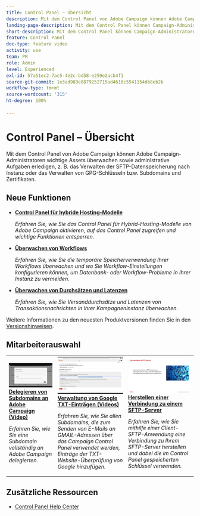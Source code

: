 ```yaml
---
title: Control Panel – Übersicht
description: Mit dem Control Panel von Adobe Campaign können Adobe Campaign-Administratoren wichtige Assets überwachen sowie administrative Aufgaben erledigen, z. B. das Verwalten der SFTP-Datenspeicherung nach Instanz oder das Verwalten von GPG-Schlüsseln bzw. Subdomains und Zertifikaten.
landing-page-description: Mit dem Control Panel können Campaign-Administratoren wichtige Assets überwachen sowie administrative Aufgaben erledigen, z. B. das Verwalten von SFTP-Datenspeicherung, GPG-Schlüsseln oder Subdomains und Zertifikaten.
short-description: Mit dem Control Panel können Campaign-Administratoren wichtige Assets überwachen sowie administrative Aufgaben erledigen, z. B. das Verwalten von SFTP-Datenspeicherung, GPG-Schlüsseln oder Subdomains und Zertifikaten.
feature: Control Panel
doc-type: feature video
activity: use
team: PM
role: Admin
level: Experienced
exl-id: 57a51ec2-7ac5-4e2c-bd58-e259e2acb4f1
source-git-commit: 1e3ad983e8879252715ad4616c5541154db8eb2b
workflow-type: tm+mt
source-wordcount: '315'
ht-degree: 100%

---
```


# Control Panel – Übersicht

Mit dem Control Panel von Adobe Campaign können Adobe Campaign-Administratoren wichtige Assets überwachen sowie administrative Aufgaben erledigen, z. B. das Verwalten der SFTP-Datenspeicherung nach Instanz oder das Verwalten von GPG-Schlüsseln bzw. Subdomains und Zertifikaten.

<div id="whats-new-section">

## Neue Funktionen

* **[Control Panel für hybride Hosting-Modelle](/help/control-panel-for-hybrid-hosting-models.md)**

   *Erfahren Sie, wie Sie das Control Panel für Hybrid-Hosting-Modelle von Adobe Campaign aktivieren, auf das Control Panel zugreifen und wichtige Funktionen entsperren.*

* **[Überwachen von Workflows](/help/performance-monitoring/monitor-workflows.md)**

   *Erfahren Sie, wie Sie die temporäre Speicherverwendung Ihrer Workflows überwachen und wo Sie Workflow-Einstellungen konfigurieren können, um Datenbank- oder Workflow-Probleme in Ihrer Instanz zu vermeiden.*

* **[Überwachen von Durchsätzen und Latenzen](/help/performance-monitoring/monitor-throughputs-and-latency.md)**

   *Erfahren Sie, wie Sie Versanddurchsätze und Latenzen von Transaktionsnachrichten in Ihrer Kampagneninstanz überwachen.*

Weitere Informationen zu den neuesten Produktversionen finden Sie in den [Versionshinweisen](https://experienceleague.adobe.com/docs/control-panel/using/release-notes.html?lang=de).

</div>

<div id="recs-overview-body-1"></div>
<div id="recs-overview-body-2"></div>
<div id="recs-overview-body-3"></div>
<div id="recs-overview-body-4"></div>
<div id="recs-overview-body-5"></div>
<div id="recs-overview-body-6"></div>

<div id="staff-picks-section">

## Mitarbeiterauswahl

<table>
<tr>
  <td>
    <a href="./subdomains-and-certificates/subdomain-delegation.md"> 
      <img alt="Delegieren von Subdomains an Adobe Campaign (Video)" src="./assets/31390.jpg"/>
    </a>
    <div>
      <a href="./subdomains-and-certificates/subdomain-delegation.md">
    <strong>Delegieren von Subdomains an Adobe Campaign (Video)</strong>
    </a>
    </div>
    <p>
    <em>Erfahren Sie, wie Sie eine Subdomain vollständig an Adobe Campaign delegierten.</em>
    <p>
  </td>
   <td>
    <a href="./subdomains-and-certificates/google-txt-record-management.md">
      <img alt="Verwaltung von Google TXT-Einträgen (Videos)" src="./assets/32369.jpg" />
    </a>
    <div>
    <a href="./subdomains-and-certificates/google-txt-record-management.md">
    <strong>Verwaltung von Google TXT-Einträgen (Videos)</strong>
    </a>
    </div>
    <p>
    <em> Erfahren Sie, wie Sie allen Subdomains, die zum Senden von E-Mails an GMAIL-Adressen über das Campaign Control Panel verwendet werden, Einträge der TXT-Website-Überprüfung von Google hinzufügen.</em>
    <p>
  </td>
  <td>
    <a href="./sftp-management/connect-to-sftp-server.md">
      <img alt="Herstellen einer Verbindung zu einem SFTP-Server" src="./assets/27263.jpg" />
    </a>
    <div>
      <a href="./sftp-management/connect-to-sftp-server.md">
    <strong>Herstellen einer Verbindung zu einem SFTP-Server</strong>
    </a>
    </div>
    <p>
    <em>Erfahren Sie, wie Sie mithilfe einer Client-SFTP-Anwendung eine Verbindung zu Ihrem SFTP-Server herstellen und dabei die im Control Panel gespeicherten Schlüssel verwenden. </em>
    <p>
  </td>
</tr>
</table>

</div>

## Zusätzliche Ressourcen

* [Control Panel Help Center](https://experienceleague.adobe.com/docs/control-panel/using/control-panel-home.html?lang=de)
